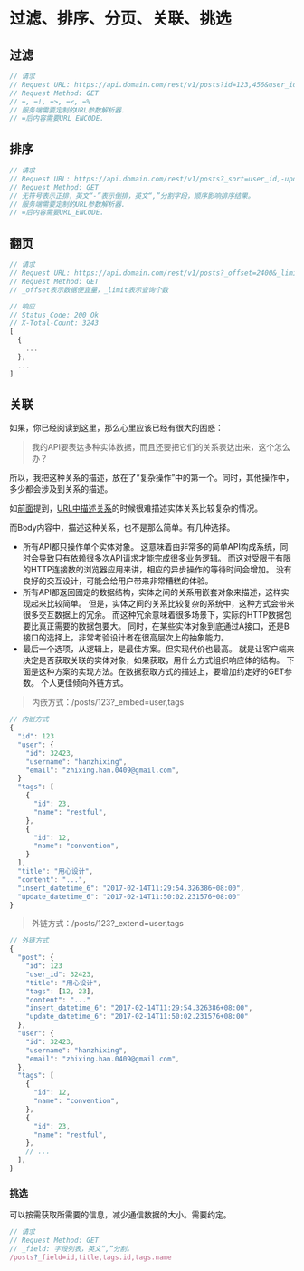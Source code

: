 # 过滤、排序、分页、关联、挑选

## 过滤

```javascript
// 请求
// Request URL: https://api.domain.com/rest/v1/posts?id=123,456&user_id=>16&tag_id=!12,22&title=%哈哈
// Request Method: GET
// =, =!, =>, =<, =%
// 服务端需要定制的URL参数解析器.
// =后内容需要URL_ENCODE.
```

## 排序
```javascript
// 请求
// Request URL: https://api.domain.com/rest/v1/posts?_sort=user_id,-update_datetime,tag_id
// Request Method: GET
// 无符号表示正排，英文“-”表示倒排，英文“,”分割字段，顺序影响排序结果。
// 服务端需要定制的URL参数解析器.
// =后内容需要URL_ENCODE.
```

## 翻页

```javascript
// 请求
// Request URL: https://api.domain.com/rest/v1/posts?_offset=2400&_limit=20
// Request Method: GET
// _offset表示数据便宜量，_limit表示查询个数
```

```javascript
// 响应
// Status Code: 200 Ok
// X-Total-Count: 3243
[
  {
    ...
  },
  ...
]
```

## 关联

如果，你已经阅读到这里，那么心里应该已经有很大的困惑：

>我的API要表达多种实体数据，而且还要把它们的关系表达出来，这个怎么办？

所以，我把这种关系的描述，放在了“复杂操作”中的第一个。同时，其他操作中，多少都会涉及到关系的描述。

如[前面](#h2.4)提到，[URL中描述关系](#h2.4)的时候很难描述实体关系比较复杂的情况。

而Body内容中，描述这种关系，也不是那么简单。有几种选择。

- 所有API都只操作单个实体对象。
  这意味着由非常多的简单API构成系统，同时会导致只有依赖很多次API请求才能完成很多业务逻辑。
  而这对受限于有限的HTTP连接数的浏览器应用来讲，相应的异步操作的等待时间会增加。
  没有良好的交互设计，可能会给用户带来非常糟糕的体验。
- 所有API都返回固定的数据结构，实体之间的关系用嵌套对象来描述，这样实现起来比较简单。
  但是，实体之间的关系比较复杂的系统中，这种方式会带来很多交互数据上的冗余。
  而这种冗余意味着很多场景下，实际的HTTP数据包要比真正需要的数据包要大。
  同时，在某些实体对象到底通过A接口，还是B接口的选择上，非常考验设计者在很高层次上的抽象能力。
- 最后一个选项，从逻辑上，是最佳方案。但实现代价也最高。
  就是让客户端来决定是否获取关联的实体对象，如果获取，用什么方式组织响应体的结构。
  下面是这种方案的实现方法。在数据获取方式的描述上，要增加约定好的GET参数。
  个人更佳倾向外链方式。

>内嵌方式：/posts/123?_embed=user,tags

```javascript
// 内嵌方式
{
  "id": 123
  "user": {
    "id": 32423,
    "username": "hanzhixing",
    "email": "zhixing.han.0409@gmail.com",
  }
  "tags": [
    {
      "id": 23,
      "name": "restful",
    },
    {
      "id": 12,
      "name": "convention",
    }
  ],
  "title": "用心设计",
  "content": "...",
  "insert_datetime_6": "2017-02-14T11:29:54.326386+08:00",
  "update_datetime_6": "2017-02-14T11:50:02.231576+08:00"
}
```

>外链方式：/posts/123?_extend=user,tags

```javascript
// 外链方式
{
  "post": {
    "id": 123
    "user_id": 32423,
    "title": "用心设计",
    "tags": [12, 23],
    "content": "..."
    "insert_datetime_6": "2017-02-14T11:29:54.326386+08:00",
    "update_datetime_6": "2017-02-14T11:50:02.231576+08:00"
  },
  "user": {
    "id": 32423,
    "username": "hanzhixing",
    "email": "zhixing.han.0409@gmail.com",
  },
  "tags": [
    {
      "id": 12,
      "name": "convention",
    },
    {
      "id": 23,
      "name": "restful",
    },
    // ...
  ],
}
```

### 挑选

可以按需获取所需要的信息，减少通信数据的大小。需要约定。

```javascript
// 请求
// Request Method: GET
// _field: 字段列表，英文“,”分割。
/posts?_field=id,title,tags.id,tags.name
```
